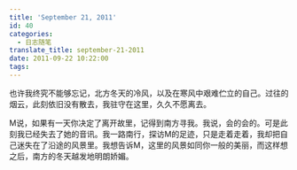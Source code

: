 ```yaml
---
title: 'September 21, 2011'
id: 40
categories:
  - 日志随笔
translate_title: september-21-2011
date: 2011-09-22 10:22:00
tags:
---
```


也许我终究不能够忘记，北方冬天的冷风，以及在寒风中艰难伫立的自己。过往的烟云，此刻依旧没有散去，我驻守在这里，久久不愿离去。

M说，如果有一天你决定了离开故里，记得到南方寻我。我说，会的会的。可是此刻我已经失去了她的音讯。我一路南行，探访M的足迹，只是走着走着，我却把自己迷失在了沿途的风景里。我想告诉M，这里的风景如同你一般的美丽，而这样想之后，南方的冬天越发地明朗娇媚。